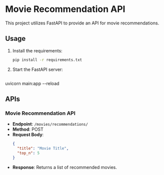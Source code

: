 # Movie Recommendation API

This project utilizes FastAPI to provide an API for movie recommendations.

## Usage

1. Install the requirements:
   ```bash
   pip install -r requirements.txt

2. Start the FastAPI server:
   ```bash
  uvicorn main:app --reload

## APIs

### Movie Recommendation API
- **Endpoint**: `/movies/recommendations/`
- **Method**: POST
- **Request Body**:
    ```json
    {
      "title": "Movie Title",
      "top_n": 5
    }
    ```
- **Response**: Returns a list of recommended movies.


